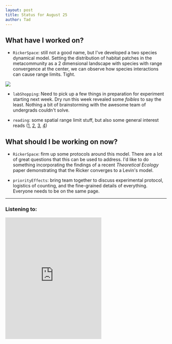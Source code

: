 ```yaml
---
layout: post
title: Status for August 25
author: Tad
---
```


## What have I worked on?

* `RickerSpace`: still not a good name, but I've developed a two species dynamical model. Setting the distribution of habitat patches in the metacommunity as a 2 dimensional landscape with species with range convergence at the center, we can observe how species interactions can cause range limits. Tight.

<img src="https://github.com/taddallas/LabNotebook/blob/gh-pages/images/plot.gif">

* `labShopping`: Need to pick up a few things in preparation for experiment starting next week. Dry run this week revealed some _foibles_ to say the least. Nothing a bit of brainstorming with the awesome team of undergrads couldn't solve.

* `reading`: some spatial range limit stuff, but also some general interest reads ([1](http://biorxiv.org/content/biorxiv/early/2016/08/23/070789.full.pdf), [2](http://www.annualreviews.org/doi/pdf/10.1146/annurev-phyto-080615-095959), [3](https://peerj.com/articles/2367/?utm_source=summary_email_publication&utm_medium=email&utm_campaign=connection), [4](https://www.researchgate.net/profile/Matias_Arim/publication/272525228_Disentangling_the_effects_of_local_and_regional_processes_on_biodiversity_patterns_through_taxon-contingent_metacommunity_network_analysis/links/54ebb97c0cf2a030519498a0.pdf))



## What should I be working on now?

* `RickerSpace`: firm up some protocols around this model. There are a lot of great questions that this can be used to address. I'd like to do something incorporating the findings of a recent _Theoretical Ecology_ paper demonstrating that the Ricker converges to a Levin's model.

* `priorityEffects`: bring team together to discuss experimental protocol, logistics of counting, and the fine-grained details of everything. Everyone needs to be on the same page.




---

### Listening to:
 <iframe src='https://embed.spotify.com/?uri=spotify%3Atrack%3A7ofZgS5xDW0XodfjaXWvZG' width='300' height='380' frameborder='0' allowtransparency='true'></iframe>
 <i class='fa fa-code' style='color:pink'></i>
